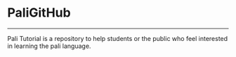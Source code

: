 # PaliGitHub
****************
Pali Tutorial is a repository to help students or the public who feel interested in learning the pali language.
